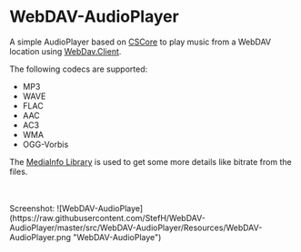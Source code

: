 # WebDAV-AudioPlayer
A simple AudioPlayer based on [CSCore](https://github.com/filoe/cscore) to play music from a WebDAV location using [WebDav.Client](https://github.com/skazantsev/WebDavClient).

The following codecs are supported:
* MP3
* WAVE
* FLAC
* AAC
* AC3
* WMA
* OGG-Vorbis

The [MediaInfo Library](https://mediaarea.net/en/MediaInfo) is used to get some more details like bitrate from the files.

<br>
<br>
Screenshot:
![WebDAV-AudioPlaye](https://raw.githubusercontent.com/StefH/WebDAV-AudioPlayer/master/src/WebDAV-AudioPlayer/Resources/WebDAV-AudioPlayer.png "WebDAV-AudioPlaye")
